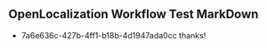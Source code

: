 ## OpenLocalization Workflow Test MarkDown
* 7a6e636c-427b-4ff1-b18b-4d1947ada0cc thanks!

<!--HONumber=Jul16_HO2-->


